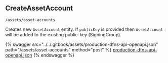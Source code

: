 
## CreateAssetAccount
`/assets/asset-accounts`

Creates new `AssetAccount` entity. If `publicKey` is provided then `AssetAccount` will be added to the existing public-key (SigningGroup). 

{% swagger src="../../.gitbook/assets/production-dfns-api-openapi.json" path="/assets/asset-accounts" method="post" %}
[production-dfns-api-openapi.json](../../.gitbook/assets/production-dfns-api-openapi.json)
{% endswagger %}
